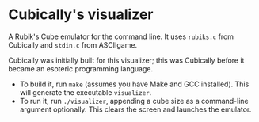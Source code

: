 # Cubically's visualizer

A Rubik's Cube emulator for the command line. It uses `rubiks.c` from Cubically and `stdin.c` from ASCIIgame.

Cubically was initially built for this visualizer; this was Cubically before it became an esoteric programming language.

 - To build it, run `make` (assumes you have Make and GCC installed). This will generate the executable `visualizer`.
 - To run it, run `./visualizer`, appending a cube size as a command-line argument optionally. This clears the screen and launches the emulator.
